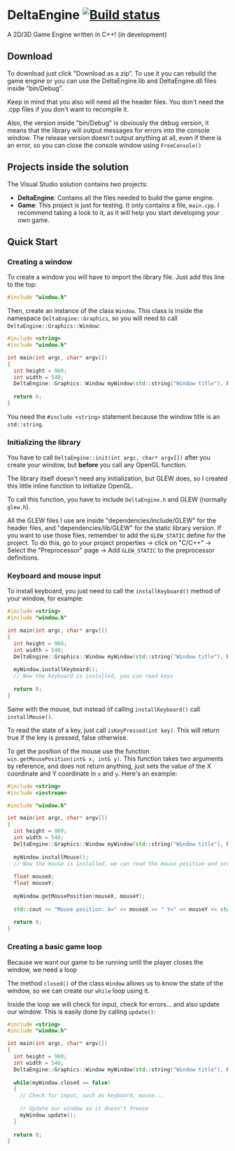 # DeltaEngine [![Build status](https://ci.appveyor.com/api/projects/status/d5sy40gk91xd4qgk?svg=true&passingText=Build%20passed&failingText=Build%20failed)](https://ci.appveyor.com/project/marcizhu/deltaengine-qk4sb)
A 2D/3D Game Engine written in C++! (in development)

## Download
To download just click "Download as a zip". To use it you can rebuild the game engine or you can use the DeltaEngine.lib and DeltaEngine.dll files inside "bin/Debug".

Keep in mind that you also will need all the header files. You don't need the .cpp files if you don't want to recompile it.

Also, the version inside "bin/Debug" is obviously the debug version, it means that the library will output messages for errors into the console window. The release version doesn't output anything at all, even if there is an error, so you can close the console window using `FreeConsole()`

## Projects inside the solution
The Visual Studio solution contains two projects:
+ **DeltaEngine**: Contains all the files needed to build the game engine.
+ **Game**: This project is just for testing. It only contains a file, `main.cpp`. I recommend taking a look to it, as it will help you start developing your own game.

## Quick Start
### Creating a window
To create a window you will have to import the library file. Just add this line to the top:
```cpp
#include "window.h"
```

Then, create an instance of the class `Window`. This class is inside the namespace `DeltaEngine::Graphics`, so you will need to call `DeltaEngine::Graphics::Window`:
```cpp
#include <string>
#include "window.h"

int main(int argc, char* argv[])
{
  int height = 960;
  int width = 540;
  DeltaEngine::Graphics::Window myWindow(std::string("Window title"), height, width);
  
  return 0;
}
```

You need the `#include <string>` statement because the window title is an `std::string`.

### Initializing the library
You have to call `DeltaEngine::init(int argc, char* argv[])` after you create your window, but **before** you call any OpenGL function.

The library itself doesn't need any initialization, but GLEW does, so I created this little inline function to initialize OpenGL.

To call this function, you have to include `DeltaEngine.h` and GLEW (normally `glew.h`).

All the GLEW files I use are inside "dependencies/include/GLEW" for the header files, and "dependencies/lib/GLEW" for the static library version. If you want to use those files, remember to add the `GLEW_STATIC` define for the project. To do this, go to your project properties -> click on "C/C++" -> Select the "Preprocessor" page -> Add `GLEW_STATIC` to the preprocessor definitions.

### Keyboard and mouse input
To install keyboard, you just need to call the `installKeyboard()` method of your window, for example:
```cpp
#include <string>
#include "window.h"

int main(int argc, char* argv[])
{
  int height = 960;
  int width = 540;
  DeltaEngine::Graphics::Window myWindow(std::string("Window title"), height, width);
  
  myWindow.installKeyboard();
  // Now the keyboard is installed, you can read keys
  
  return 0;
}
```

Same with the mouse, but instead of calling `installKeyboard()` call `installMouse()`.

To read the state of a key, just call `isKeyPressed(int key)`. This will return true if the key is pressed, false otherwise.

To get the position of the mouse use the function `win.getMousePosition(int& x, int& y)`. This function takes two arguments by reference, and does not return anything, just sets the value of the X coordinate and Y coordinate in `x` and `y`. Here's an example:

```cpp
#include <string>
#include <iostream>

#include "window.h"

int main(int argc, char* argv[])
{
  int height = 960;
  int width = 540;
  DeltaEngine::Graphics::Window myWindow(std::string("Window title"), height, width);
  
  myWindow.installMouse();
  // Now the mouse is installed, we can read the mouse position and scroll
  
  float mouseX;
  float mouseY;
  
  myWindow.getMousePosition(mouseX, mouseY);
  
  std::cout << "Mouse position: X=" << mouseX << " Y=" << mouseY << std::endln;
  
  return 0;
}
```

### Creating a basic game loop
Because we want our game to be running until the player closes the window, we need a loop

The method `closed()` of the class `Window` allows us to know the state of the window, so we can create our `while` loop using it.

Inside the loop we will check for input, check for errors... and also update our window. This is easily done by calling `update()`:

```cpp
#include <string>
#include "window.h"

int main(int argc, char* argv[])
{
  int height = 960;
  int width = 540;
  DeltaEngine::Graphics::Window myWindow(std::string("Window title"), height, width);
  
  while(myWindow.closed == false)
  {
    // Check for input, such as keyboard, mouse... 
    
    // Update our window so it doesn't freeze
    myWindow.update();
  }
  
  return 0;
}
```
